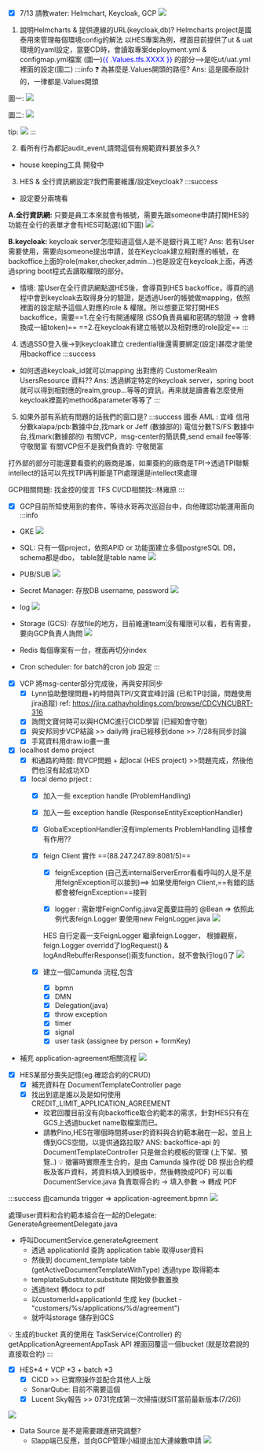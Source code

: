 - [x] 7/13 請教water: Helmchart, Keycloak, GCP
![](https://hackmd.io/_uploads/rkb9XORF3.png)

1. 說明Helmcharts & 提供連線的URL(keycloak,db)?
Helmcharts project是國泰用來管理每個環境config的解法
以HES專案為例，裡面目前提供了ut & uat環境的yaml設定，當要CD時，會讀取專案deployment.yml & configmap.yml檔案
(圖一)<font color="blue">{{ .Values.tfs.XXXX }} </font>的部分-->是吃ut/uat.yml裡面的設定(圖二)
:::info 
:question: 為甚麼是.Values開頭的路徑?
Ans: 這是國泰設計的，一律都是.Values開頭

圖一: 
![](https://hackmd.io/_uploads/B1n9D40Y3.png)

圖二:
![](https://hackmd.io/_uploads/BJ2LFERKn.png)


tip: 
![](https://hackmd.io/_uploads/Bk7XfdCYh.png)
:::

2. 看所有行為都記audit_event,請問這個有規範資料要放多久?
 - house keeping工具 開發中

3. HES & 全行資訊網設定?我們需要維護/設定keycloak?
:::success
- 設定要分兩塊看

**A.全行資訊網:** 只要是員工本來就會有帳號，需要先跟someone申請打開HES的功能在全行的表單才會有HES可點選(如下圖)
![](https://hackmd.io/_uploads/H1oPjNAFn.png)

**B.keycloak:**
keycloak server怎麼知道這個人是不是銀行員工呢?
Ans: 若有User需要使用，需要向someone提出申請，並在Keycloak建立相對應的帳號，在backoffice上面的role(maker,checker,admin...)也是設定在keycloak上面，再透過spring boot程式去讀取權限的部分。

- 情境: 
當User在全行資訊網點選HES後，會導頁到HES backoffice，導頁的過程中會到keycloak去取得身分的驗證，是透過User的帳號做mapping，依照裡面的設定賦予這個人對應的role & 權限。所以想要正常打開HES backoffice，需要==1.在全行有開通權限 (SSO負責員編和密碼的驗證 -> 會轉換成一組token)== ==2.在keycloak有建立帳號以及相對應的role設定==
:::

4. 透過SSO登入後->到keycloak建立 credential後還需要綁定(設定)甚麼才能使用backoffice
:::success
- 如何透過keycloak_id就可以mapping 出對應的 CustomerRealm UsersResource 資料??
Ans: 透過綁定特定的keycloak server，spring boot就可以得到相對應的realm,group...等等的資訊，再來就是讀書看怎麼使用keycloak裡面的method&parameter等等了
:::

5. 如果外部有系統有問題的話我們的窗口是?
:::success
國泰 AML : 宜峰
信用分數kalapa/pcb:數據中台,找mark or Jeff (數據部的)
電信分數TS/FS:數據中台,找mark(數據部的)
有關VCP，msg-center的簡訊費,send email fee等等: 守敬閔富
有關VCP但不是我們負責的: 守敬閔富

打外部的部分可能還要看簽約的廠商是誰，如果簽約的廠商是TPI->透過TPI聯繫
intellect的話可以先找TPI再判斷是TPI處理還是intellect來處理

GCP相關問題: 找金控的俊言
TFS CI/CD相關找::林雍原
:::

- [x] GCP目前所知使用到的套件，等待水哥再次巡迴台中，向他確認功能運用面向
:::info
- GKE 
![](https://hackmd.io/_uploads/rydkAvAF2.png)

- SQL: 只有一個project，依照APID or 功能面建立多個postgreSQL DB，schema都是dbo， table就是table name
![](https://hackmd.io/_uploads/HJD80vCK2.png)

- PUB/SUB
![](https://hackmd.io/_uploads/Sk8AAD0th.png)

- Secret Manager: 存放DB username, password
![](https://hackmd.io/_uploads/Bk1hCP0th.png)

- log
![](https://hackmd.io/_uploads/HytzJdRK3.png)

- Storage (GCS): 存放file的地方，目前維運team沒有權限可以看，若有需要，要向GCP負責人詢問
![](https://hackmd.io/_uploads/rJsO1_CYh.png)

- Redis 每個專案有一台，裡面再切分index

- Cron scheduler: for batch的cron job 設定
:::


- [x] VCP 將msg-center部分完成後，再與安邦同步
    - [x] Lynn協助整理問題+約時間與TPI/文寶宜峰討論 (已和TPI討論，問題使用jira追蹤)
    ref: https://jira.cathayholdings.com/browse/CDCVNCUBRT-316
    - [x] 詢問文寶何時可以與HCMC進行CICD學習 (已經知會守敬)
    - [x] 與安邦同步VCP結論 >> daily時 jira已經移到done >> 7/28有同步討論
    - [x] 手寫資料用draw.io畫一畫
      
- [x] localhost demo project
     - [x] 和通路約時間: 問VCP問題 + 起local (HES project) >>問題完成，然後他們也沒有起成功XD
     - [x] local demo prject :
         - [x] 加入一些 exception handle (ProblemHandling)
         - [x] 加入一些 exception handle (ResponseEntityExceptionHandler)
         - [x] GlobalExceptionHandler沒有implements ProblemHandling 這樣會有作用??
         - [x] feign Client 實作 ==(88.247.247.89:8081/5)==
             - [x] feignException (自己丟internalServerError看看呼叫的人是不是用feignException可以接到)==> 如果使用feign Client,==有錯的話都會被feignException==接到
             - [x] logger :
            需新增FeignConfig.java定義要註冊的 @Bean => 依照此例代表feign.Logger 要使用new FeignLogger.java
             ![](https://hackmd.io/_uploads/HyDPcrLi3.png)

             
              HES 自行定義一支FeignLogger 繼承feign.Logger，
             根據觀察，feign.Logger overridd了logRequest() & logAndRebufferResponse()兩支function，就不會執行log()了
![](https://hackmd.io/_uploads/HywVqS8i2.png)
             
        - [x] 建立一個Camunda 流程,包含
            - [x] bpmn
            - [x] DMN
            - [x] Delegation(java)
            - [x] throw exception
            - [x] timer
            - [x] signal
            - [x] user task (assignee by person + formKey)
- 補充 application-agreement相關流程
![](https://hackmd.io/_uploads/Bkq_Fv322.png)

- [x] HES某部分喪失記憶(eg.確認合約的CRUD)
    - [x] 補充資料在 DocumentTemplateController page
    - [x] 找出到底是誰以及是如何使用 CREDIT_LIMIT_APPLICATION_AGREEMENT
        - 玟君回覆目前沒有向backoffice取合約範本的需求，針對HES只有在GCS上透過bucket name取檔案而已。
        - 請教Pino,HES在哪個時間將user的資料與合約範本融在一起，並且上傳到GCS空間，以提供通路拉取?
ANS: backoffice-api 的 DocumentTemplateController 只是做合約模板的管理 (上下架、預覽..) :bulb: 徵審時實際產生合約，是由 Camunda 操作(從 DB 撈出合約模板及客戶資料，將資料填入到模板中，然後轉換成PDF) 可以看 DocumentService.java 負責取得合約 -> 填入參數 -> 轉成 PDF

:::success
由camunda trigger => application-agreement.bpmn
![](https://hackmd.io/_uploads/S1fee9Pj2.png)

處理user資料和合約範本組合在一起的Delegate: GenerateAgreementDelegate.java
- 呼叫DocumentService.generateAgreement
    - 透過 applicationId 查詢 application table 取得user資料
    - 然後到 document_template table (getActiveDocumentTemplateWithType) 透過type 取得範本
    - templateSubstitutor.substitute 開始做參數置換
    - 透過itext 轉docx to pdf
    - 以customerId+applicationId 生成 key (bucket - "customers/%s/applications/%d/agreement")
    - 就呼叫storage 儲存到GCS

:bulb: 生成的bucket 真的使用在 TaskService(Controller) 的 getApplicationAgreementAppTask API 裡面回覆這一個bucket (就是玟君說的直接取合約)
:::

- [x] HES*4 + VCP *3 + batch *3
    - [x] CICD >> 已實際操作並配合其他人上版
    - SonarQube: 目前不需要這個
    - [x] Lucent Sky報告 >> 0731完成第一次掃描(就SIT當前最新版本(7/26))

![](https://hackmd.io/_uploads/HycWbmL52.png)

- Data Source 是不是需要跟進研究調整?
    - :ballot_box_with_check:app端已反應，並向GCP管理小組提出加大連線數申請
![](https://hackmd.io/_uploads/r1ykr6ajh.png)

